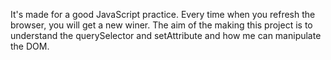 It's made for a good JavaScript practice. Every time when you refresh the browser, you will get a new winer. The aim of the making this project is to understand the querySelector and setAttribute and how me can manipulate the DOM.
